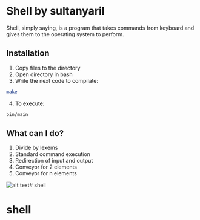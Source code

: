 # Shell by sultanyaril

Shell, simply saying, is a program that takes commands from keyboard and gives them to the operating system to perform.

## Installation

1) Copy files to the directory
2) Open directory in bash
3) Write the next code to compilate:

```bash
make
```
4) To execute:
```bash
bin/main
```
## What can I do?
1) Divide by lexems
2) Standard command execution
3) Redirection of input and output
4) Conveyor for 2 elements
5) Conveyor for n elements

![alt text](https://media.tenor.com/images/ff89e4a0396d82a99c6bc1901e16ff41/tenor.gif)# shell
# shell
